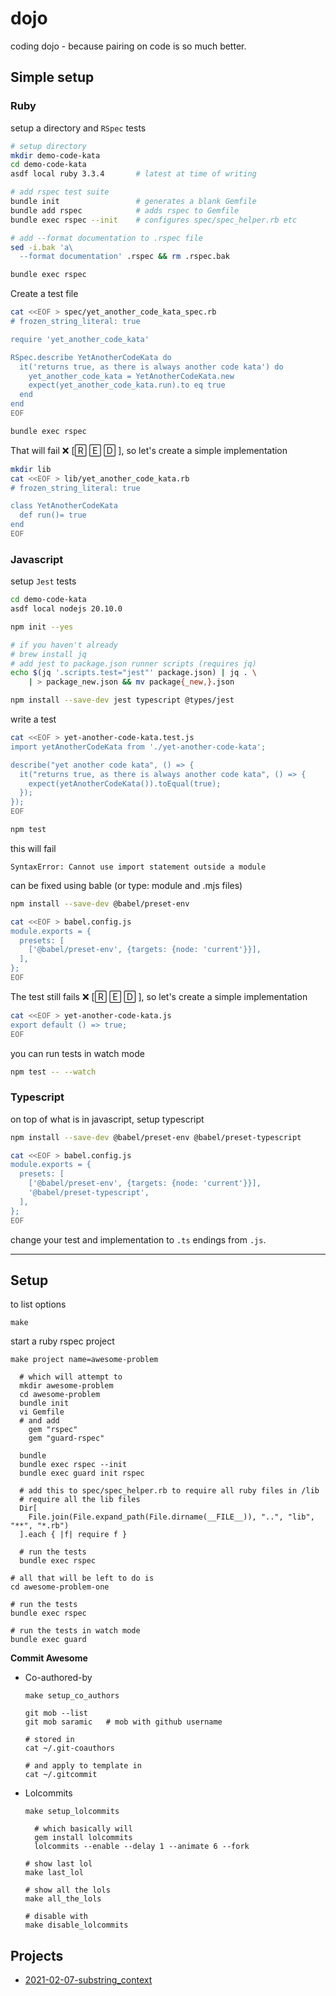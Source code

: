 # dojo

coding dojo - because pairing on code is so much better.

## Simple setup

### Ruby

setup a directory and `RSpec` tests

```sh
# setup directory
mkdir demo-code-kata
cd demo-code-kata
asdf local ruby 3.3.4       # latest at time of writing

# add rspec test suite
bundle init                 # generates a blank Gemfile
bundle add rspec            # adds rspec to Gemfile
bundle exec rspec --init    # configures spec/spec_helper.rb etc

# add --format documentation to .rspec file
sed -i.bak 'a\
  --format documentation' .rspec && rm .rspec.bak

bundle exec rspec
```

Create a test file

```sh
cat <<EOF > spec/yet_another_code_kata_spec.rb
# frozen_string_literal: true

require 'yet_another_code_kata'

RSpec.describe YetAnotherCodeKata do
  it('returns true, as there is always another code kata') do
    yet_another_code_kata = YetAnotherCodeKata.new
    expect(yet_another_code_kata.run).to eq true
  end
end
EOF
```

```sh
bundle exec rspec
```

That will fail ❌ [🅁 🄴 🄳 ], so let's create a simple implementation

```sh
mkdir lib
cat <<EOF > lib/yet_another_code_kata.rb
# frozen_string_literal: true

class YetAnotherCodeKata
  def run()= true
end
EOF
```

### Javascript

setup `Jest` tests

```sh
cd demo-code-kata
asdf local nodejs 20.10.0

npm init --yes

# if you haven't already
# brew install jq
# add jest to package.json runner scripts (requires jq)
echo $(jq '.scripts.test="jest"' package.json) | jq . \
    | > package_new.json && mv package{_new,}.json

npm install --save-dev jest typescript @types/jest
```

write a test

```sh
cat <<EOF > yet-another-code-kata.test.js
import yetAnotherCodeKata from './yet-another-code-kata';

describe("yet another code kata", () => {
  it("returns true, as there is always another code kata", () => {
    expect(yetAnotherCodeKata()).toEqual(true);
  });
});
EOF
```

```sh
npm test
```

this will fail
```error
SyntaxError: Cannot use import statement outside a module
```

can be fixed using bable (or type: module and .mjs files)

```sh
npm install --save-dev @babel/preset-env

cat <<EOF > babel.config.js
module.exports = {
  presets: [
    ['@babel/preset-env', {targets: {node: 'current'}}],
  ],
};
EOF
```

The test still fails ❌ [🅁 🄴 🄳 ], so let's create a simple implementation

```sh
cat <<EOF > yet-another-code-kata.js
export default () => true;
EOF
```

you can run tests in watch mode

```sh
npm test -- --watch
```

### Typescript

on top of what is in javascript, setup typescript

```sh
npm install --save-dev @babel/preset-env @babel/preset-typescript

cat <<EOF > babel.config.js
module.exports = {
  presets: [
    ['@babel/preset-env', {targets: {node: 'current'}}],
    '@babel/preset-typescript',
  ],
};
EOF
```

change your test and implementation to `.ts` endings from `.js`.

---

## Setup

  to list options

  ```
  make
  ```

  start a ruby rspec project

  ```
  make project name=awesome-problem

    # which will attempt to
    mkdir awesome-problem
    cd awesome-problem
    bundle init
    vi Gemfile
    # and add
      gem "rspec"
      gem "guard-rspec"

    bundle
    bundle exec rspec --init
    bundle exec guard init rspec

    # add this to spec/spec_helper.rb to require all ruby files in /lib
    # require all the lib files
    Dir[
      File.join(File.expand_path(File.dirname(__FILE__)), "..", "lib", "**", "*.rb")
    ].each { |f| require f }

    # run the tests
    bundle exec rspec

  # all that will be left to do is
  cd awesome-problem-one

  # run the tests
  bundle exec rspec

  # run the tests in watch mode
  bundle exec guard
  ```

**Commit Awesome**

- Co-authored-by

  ```
  make setup_co_authors

  git mob --list
  git mob saramic   # mob with github username

  # stored in
  cat ~/.git-coauthors

  # and apply to template in
  cat ~/.gitcommit
  ```

- Lolcommits

  ```
  make setup_lolcommits

    # which basically will
    gem install lolcommits
    lolcommits --enable --delay 1 --animate 6 --fork

  # show last lol
  make last_lol

  # show all the lols
  make all_the_lols

  # disable with
  make disable_lolcommits
  ```

## Projects

- [2021-02-07-substring_context](./2021-02-07-substring_context/)

